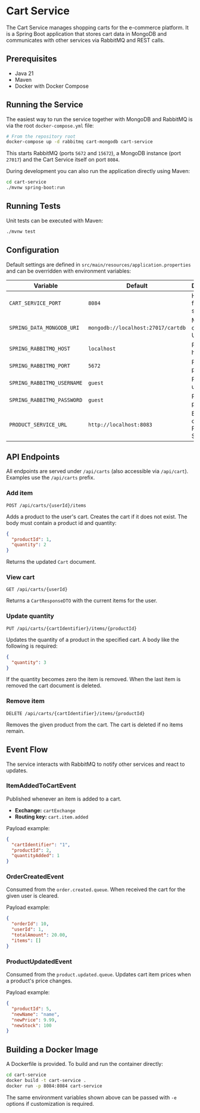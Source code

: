 # Cart Service

The Cart Service manages shopping carts for the e-commerce platform. It is a Spring Boot application that stores cart data in MongoDB and communicates with other services via RabbitMQ and REST calls.

## Prerequisites

- Java 21
- Maven
- Docker with Docker Compose

## Running the Service

The easiest way to run the service together with MongoDB and RabbitMQ is via the root `docker-compose.yml` file:

```bash
# From the repository root
docker-compose up -d rabbitmq cart-mongodb cart-service
```

This starts RabbitMQ (ports `5672` and `15672`), a MongoDB instance (port `27017`) and the Cart Service itself on port `8084`.

During development you can also run the application directly using Maven:

```bash
cd cart-service
./mvnw spring-boot:run
```

## Running Tests

Unit tests can be executed with Maven:

```bash
./mvnw test
```

## Configuration

Default settings are defined in `src/main/resources/application.properties` and can be overridden with environment variables:

| Variable | Default | Description |
|----------|---------|-------------|
| `CART_SERVICE_PORT` | `8084` | HTTP port for the service |
| `SPRING_DATA_MONGODB_URI` | `mongodb://localhost:27017/cartdb` | MongoDB connection URI |
| `SPRING_RABBITMQ_HOST` | `localhost` | RabbitMQ host |
| `SPRING_RABBITMQ_PORT` | `5672` | RabbitMQ port |
| `SPRING_RABBITMQ_USERNAME` | `guest` | RabbitMQ username |
| `SPRING_RABBITMQ_PASSWORD` | `guest` | RabbitMQ password |
| `PRODUCT_SERVICE_URL` | `http://localhost:8083` | Base URL of the Product Service |

## API Endpoints

All endpoints are served under `/api/carts` (also accessible via `/api/cart`). Examples use the `/api/carts` prefix.

### Add item

`POST /api/carts/{userId}/items`

Adds a product to the user's cart. Creates the cart if it does not exist. The body must contain a product id and quantity:

```json
{
  "productId": 1,
  "quantity": 2
}
```

Returns the updated `Cart` document.

### View cart

`GET /api/carts/{userId}`

Returns a `CartResponseDTO` with the current items for the user.

### Update quantity

`PUT /api/carts/{cartIdentifier}/items/{productId}`

Updates the quantity of a product in the specified cart. A body like the following is required:

```json
{
  "quantity": 3
}
```

If the quantity becomes zero the item is removed. When the last item is removed the cart document is deleted.

### Remove item

`DELETE /api/carts/{cartIdentifier}/items/{productId}`

Removes the given product from the cart. The cart is deleted if no items remain.

## Event Flow

The service interacts with RabbitMQ to notify other services and react to updates.

### ItemAddedToCartEvent

Published whenever an item is added to a cart.

- **Exchange:** `cartExchange`
- **Routing key:** `cart.item.added`

Payload example:

```json
{
  "cartIdentifier": "1",
  "productId": 2,
  "quantityAdded": 1
}
```

### OrderCreatedEvent

Consumed from the `order.created.queue`. When received the cart for the given user is cleared.

Payload example:

```json
{
  "orderId": 10,
  "userId": 1,
  "totalAmount": 20.00,
  "items": []
}
```

### ProductUpdatedEvent

Consumed from the `product.updated.queue`. Updates cart item prices when a product's price changes.

Payload example:

```json
{
  "productId": 5,
  "newName": "name",
  "newPrice": 9.99,
  "newStock": 100
}
```

## Building a Docker Image

A Dockerfile is provided. To build and run the container directly:

```bash
cd cart-service
docker build -t cart-service .
docker run -p 8084:8084 cart-service
```

The same environment variables shown above can be passed with `-e` options if customization is required.

